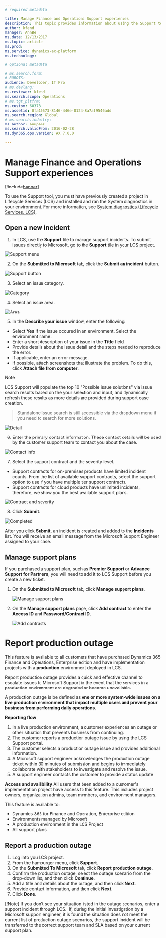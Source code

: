 ```yaml
---
# required metadata

title: Manage Finance and Operations Support experiences
description: This topic provides information about using the Support tool to on Microsoft Dynamics Lifecycle Services to manage support incidents. 
author: kfend
manager: AnnBe
ms.date: 12/13/2017
ms.topic: article
ms.prod: 
ms.service: dynamics-ax-platform
ms.technology: 

# optional metadata

# ms.search.form: 
# ROBOTS: 
audience: Developer, IT Pro
# ms.devlang: 
ms.reviewer: kfend
ms.search.scope: Operations
# ms.tgt_pltfrm: 
ms.custom: 60373
ms.assetid: 0fa10573-8146-446e-8124-8a7af9546add
ms.search.region: Global
# ms.search.industry: 
ms.author: anupams
ms.search.validFrom: 2016-02-28
ms.dyn365.ops.version: AX 7.0.0

---
```


# Manage Finance and Operations Support experiences

[!include[banner](../includes/banner.md)]

To use the Support tool, you must have previously created a project in Lifecycle Services (LCS) and installed and ran the System diagnostics in your environment. For more information, see [System diagnostics (Lifecycle Services, LCS)](ax-2012/system-diagnostics-lcs.md).


## Open a new incident
1.  In LCS, use the **Support** tile to manage support incidents. To submit issues directly to Microsoft, go to the **Support** tile in your LCS project.

![Support menu](media/CPS1.png)

2.  On the **Submitted to Microsoft** tab, click the **Submit an incident** button.

![Support button](media/CPS2.png)

3.  Select an issue category.

![Category](media/CPS5.png)

4.  Select an issue area.

![Area](media/CPS6.png)

5. In the **Describe your issue** window, enter the following:

 - Select **Yes** if the issue occured in an environment. Select the environment name.  
 - Enter a short description of your issue in the **Title** field.
 - Provide details about the issue detail and the steps needed to reproduce the error.
 - If applicable, enter an error message. 
 - If possible, attach screenshots that illustrate the problem. To do this, click **Attach file from computer**.
 
 > [!Note]
 > LCS Support will populate the top 10 "Possible issue solutions" via issue search results based on the your selection and input, and dynamically refresh these results as more details are provided during support case creation. 
 
 > Standalone Issue search is still accessible via the dropdown menu if you need to search for more solutions. 
 
 ![Detail](media/CPS7-1.png)
 
6. Enter the primary contact information. These contact details will be used by the customer support team to contact you about the case.

![Contact info](media/CPS8.png)

7. Select the support contract and the severity level. 
  
  - Support contracts for on-premises products have limited incident counts. From the list of available support contracts, select the support option to use if you have multiple tier support contracts.  
  - Support contracts for cloud products have unlimited incidents, therefore, we show you the best available support plans. 

![Contract and severity](media/CPS9.png)

8. Click **Submit**. 

![Completed](media/CPS10.png)

After you click **Submit**, an incident is created and added to the **Incidents** list. You will receive an email message from the Microsoft Support Engineer assigned to your case. 


## Manage support plans
If you purchased a support plan, such as **Premier Support** or **Advance Support for Partners**, you will need to add it to LCS Support before you create a new ticket.    

1. On the **Submitted to Microsoft** tab, click **Manage support plans**. 

   ![Manage support plans](media/SupportManagePlans.png)
   
2. On the **Manage support plans** page, click **Add contract** to enter the **Access ID** and **Password/Contract ID**.

   ![Add contracts](media/SupportAddPlans.png) 
   
   
# Report production outage
This feature is available to all customers that have purchased Dynamics 365 Finance and Operations, Enterprise edition and have implementation projects with a **production** environment deployed in LCS.  

Report production outage provides a quick and effective channel to escalate  issues to Microsoft Support in the event that the services in a production environment are degraded or become unavailable.  

A production outage is be defined as **one or more system-wide issues on a live production environment that impact multiple users and prevent your business from performing daily operations**. 

**Reporting flow**
1. In a live production environment, a customer experiences an outage or other situation that prevents business from continuing.
2. The customer reports a production outage issue by using the LCS Support portal.
3. The customer selects a production outage issue and provides additional information.
4. A Microsoft support engineer acknowledges the production outage ticket within 30 minutes of submission and begins to immediately collaborate with stakeholders to investigate and resolve the issue.
5. A support engineer contacts the customer to provide a status update

**Access and availibility** 
All users that been added to a customer's implementation project have access to this feature. This includes project owners, organization admins, team members, and environment managers. 

This feature is available to:
- Dynamics 365 for Finance and Operation, Enterprise edition 
- Environments managed by Microsoft 
- A production environment in the LCS Project 
- All support plans

## Report a production outage
1. Log into you LCS project.
2. From the hamburger menu, click **Support**.
3. On the **Submitted To Microsoft** tab, click **Report production outage**.
4. Confirm the production outage, select the outage scenario from the drop-down list, and then click **Continue**.
5. Add a title and details about the outage, and then click **Next**.
6. Provide contact information, and then click **Next**. 
7. Click **Done**.

[!Note] If you don't see your situation listed in the outage scenarios, enter a support incident through LCS.  If, during the initial investigation by a Microsoft support engineer, it is found the situation does not meet the current list of production outage scenarios, the support incident will be transferred to the correct support team and SLA based on your current support plan.


